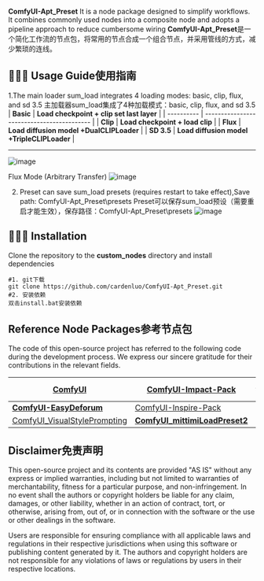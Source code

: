 
**ComfyUI-Apt_Preset** It is a node package designed to simplify workflows. It combines commonly used nodes into a composite node and adopts a pipeline approach to reduce cumbersome wiring
**ComfyUI-Apt_Preset**是一个简化工作流的节点包，将常用的节点合成一个组合节点，并采用管线的方式，减少繁琐的连线。

## 👨🏻‍🎨 Usage Guide使用指南

1.The main loader sum\_load integrates 4 loading modes: basic, clip, flux, and sd 3.5 主加载器sum\_load集成了4种加载模式：basic, clip, flux, and sd 3.5
| **Basic**  | **Load checkpoint + clip set last layer**  |
| ---------- | ------------------------------------------ |
| **Clip**   | **Load checkpoint + load clip**            |
| **Flux**   | **Load diffusion model +DualCLIPLoader**   |
| **SD 3.5** | **Load diffusion model +TripleCLIPLoader** |
****

![image](https://github.com/user-attachments/assets/73d64eb6-fc41-44e7-9766-dce8f9ab74e6)


Flux Mode (Arbitrary Transfer)
![image](https://github.com/user-attachments/assets/e6ebec1f-b000-42f5-8c0e-cadc3a6d437c)


2. Preset can save sum_load presets (requires restart to take effect),Save path: ComfyUI-Apt_Preset\presets
   Preset可以保存sum_load预设（需要重启才能生效），保存路径：ComfyUI-Apt_Preset\presets
![image](https://github.com/user-attachments/assets/01d5793f-5703-420b-b57a-6e120527bc19)



## 👨🏻‍🔧 Installation

Clone the repository to the **custom_nodes** directory and install dependencies
```
#1. git下载
git clone https://github.com/cardenluo/ComfyUI-Apt_Preset.git
#2. 安装依赖
双击install.bat安装依赖
```

## Reference Node Packages参考节点包
The code of this open-source project has referred to the following code during the development process. We express our sincere gratitude for their contributions in the relevant fields.

| [ComfyUI](https://github.com/comfyanonymous/ComfyUI)                                           | [ComfyUI-Impact-Pack](https://github.com/ltdrdata/ComfyUI-Impact-Pack)                   | [rgthree-comfy](https://github.com/rgthree/rgthree-comfy) |
| ---------------------------------------------------------------------------------------------- | ---------------------------------------------------------------------------------------- | --------------------------------------------------------- |
| **[ComfyUI-EasyDeforum](https://github.com/Chan-0312/ComfyUI-EasyDeforum)**                    | [ComfyUI-Inspire-Pack](https://github.com/ltdrdata/ComfyUI-Inspire-Pack)                 |                                                           |
| [ComfyUI\_VisualStylePrompting](https://github.com/ExponentialML/ComfyUI_VisualStylePrompting) | **[ComfyUI\_mittimiLoadPreset2](https://github.com/mittimi/ComfyUI_mittimiLoadPreset2)** | <p align="justify"></p>                                   |

## Disclaimer免责声明

This open-source project and its contents are provided "AS IS" without any express or implied warranties, including but not limited to warranties of merchantability, fitness for a particular purpose, and non-infringement. In no event shall the authors or copyright holders be liable for any claim, damages, or other liability, whether in an action of contract, tort, or otherwise, arising from, out of, or in connection with the software or the use or other dealings in the software.

Users are responsible for ensuring compliance with all applicable laws and regulations in their respective jurisdictions when using this software or publishing content generated by it. The authors and copyright holders are not responsible for any violations of laws or regulations by users in their respective locations.
